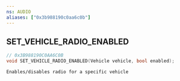 ```yaml
---
ns: AUDIO
aliases: ["0x3b988190c0aa6c0b"]
---
```

## SET_VEHICLE_RADIO_ENABLED

```c
// 0x3B988190C0AA6C0B
void SET_VEHICLE_RADIO_ENABLED(Vehicle vehicle, bool enabled);
```

```
Enables/disables radio for a specific vehicle
```
